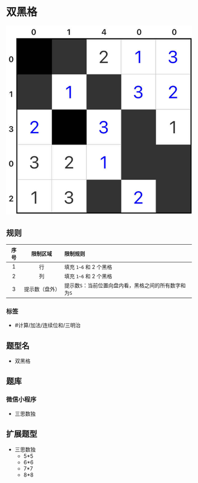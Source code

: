 # 双黑格
<!-- START doctoc generated TOC please keep comment here to allow auto update -->
<!-- DON'T EDIT THIS SECTION, INSTEAD RE-RUN doctoc TO UPDATE -->

<!-- END doctoc generated TOC please keep comment here to allow auto update -->

![题](../../../images/sudoku/双黑格.png)

## 规则

| 序号  |  限制区域   | 限制规则                           |
|:---:|:-------:|:-------------------------------|
|  1  |    行    | 填充 `1~6` 和 2 个黑格               |
|  2  |    列    | 填充 `1~6` 和 2 个黑格               |
|  3  | 提示数（盘外） | 提示数`S`：当前位置向盘内看，黑格之间的所有数字和为`S` |

### 标签

- #计算/加法/连续位和/三明治

## 题型名

- 双黑格

## 题库

### 微信小程序

- 三思数独

## 扩展题型

- 三思数独
  - 5*5
  - 6*6
  - 7*7
  - 8*8
